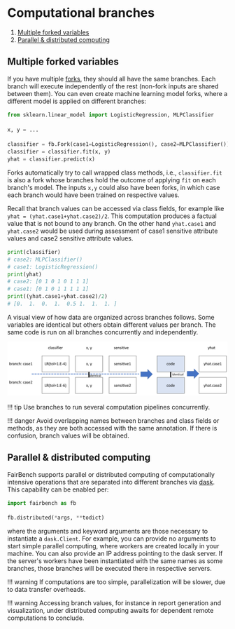 # Computational branches

1. [Multiple forked variables](#multiple-forked-variables)
2. [Parallel & distributed computing](#parallel--distributed-computing)

## Multiple forked variables

If you have multiple [forks](../basics/forks.md),
they should all have the same branches.
Each branch will execute independently 
of the rest (non-fork inputs are shared between them).
You can even create machine learning model 
forks, where a different model is applied 
on different branches:

```python
from sklearn.linear_model import LogisticRegression, MLPClassifier

x, y = ...

classifier = fb.Fork(case1=LogisticRegression(), case2=MLPClassifier())
classifier = classifier.fit(x, y)
yhat = classifier.predict(x)
```

Forks automatically try to call wrapped class methods,
i.e., `classifier.fit` is also a fork whose branches
hold the outcome of applying `fit` on each branch's model.
The inputs `x,y` could also have been forks, 
in which case each branch would have been trained on
respective values.

Recall that branch values can be accessed via class fields,
for example like `yhat = (yhat.case1+yhat.case2)/2`. This 
computation produces a factual value that is not
bound to any branch. On the other hand `yhat.case1`
and `yhat.case2` would be used during assessment of
case1 sensitive attribute values and case2 sensitive
attribute values. 

```python
print(classifier)
# case2: MLPClassifier()
# case1: LogisticRegression()
print(yhat)
# case2: [0 1 0 1 0 1 1 1]
# case1: [0 1 0 1 1 1 1 1]
print((yhat.case1+yhat.case2)/2)
# [0.  1.  0.  1.  0.5 1.  1.  1. ]
```

A visual view of how data 
are organized across branches follows. Some
variables are identical but others
obtain different values per branch. The same
code is run on all branches concurrently and
independently.

![branches](branches.png)

!!! tip
    Use branches to run several computation pipelines concurrently.

!!! danger 
    Avoid overlapping names between branches 
    and class fields or methods, as they are both 
    accessed with the same annotation.
    If there is confusion, branch values will be obtained.

## Parallel & distributed computing

FairBench supports parallel or distributed computing
of computationally intensive operations that are separated
into different branches
via [dask](https://www.dask.org).
This capability can be enabled per:

```python
import fairbench as fb

fb.distributed(*args, **todict)
```

where the arguments and keyword arguments are those
necessary to instantiate a `dask.Client`. For example,
you can provide no arguments to start simple parallel
computing, where workers are created locally in your machine.
You can also provide an IP address pointing to the dask
server. If the server's workers have been instantiated with the same
names as some branches, those branches will be executed
there in respective servers.

!!! warning 
    If computations are too simple, parallelization
    will be slower, due to data transfer overheads.

!!! warning
    Accessing branch values, for instance in report generation 
    and visualization, under distributed computing
    awaits for dependent remote computations to conclude.
